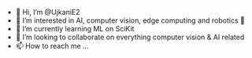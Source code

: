 - 👋 Hi, I’m @UjkaniE2
- 👀 I’m interested in AI, computer vision, edge computing and robotics :robot:
- 🌱 I’m currently learning ML on SciKit 
- 💞️ I’m looking to collaborate on everything computer vision & AI related
- 📫 How to reach me ...

<!---
UjkaniE2/UjkaniE2 is a ✨ special ✨ repository because its `README.md` (this file) appears on your GitHub profile.
You can click the Preview link to take a look at your changes.
--->
